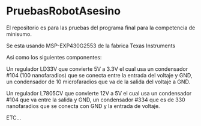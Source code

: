 # PruebasRobotAsesino
El repositorio es para las pruebas del programa final para la competencia de minisumo.

Se esta usando MSP-EXP430G2553 de la fabrica Texas Instruments

Asi como los siguientes componentes: 

Un regulador LD33V que convierte 5V a 3.3V el cual usa un condensador #104 (100 nanofaradios) que se conecta entre la entrada del voltaje y GND, un condensador de 10 microfaradios que va de la salida del voltaje a GND. 

Un regulador L7805CV que convierte 12V a 5V el cual usa un condensador #104 que va entre la salida y GND, un condensador #334 que es de 330 nanofaradios que se conecta con GND y la entrada de voltaje. 

ETC...
